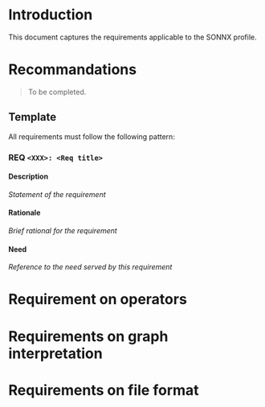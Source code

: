 # Introduction

This document captures the requirements applicable to the SONNX profile. 

# Recommandations

> To be completed.

## Template

All requirements must follow the following pattern:

### REQ `<XXX>: <Req title>`

#### Description
_Statement of the requirement_

#### Rationale 
_Brief rational for the requirement_ 

#### Need
_Reference to the need served by this requirement_



# Requirement on operators


# Requirements on graph interpretation


# Requirements on file format


